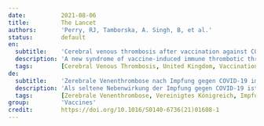 ```yaml
---
date:          2021-08-06
title:         The Lancet
authors:       'Perry, RJ, Tamborska, A. Singh, B, et al.'
status:        default
en:
  subtitle:    'Cerebral venous thrombosis after vaccination against COVID-19 in the UK: a multicentre cohort study'
  description: 'A new syndrome of vaccine-induced immune thrombotic thrombocytopenia (VITT) has emerged as a rare side-effect of vaccination against COVID-19. Cerebral venous thrombosis is the most common manifestation of this syndrome but, to our knowledge, has not previously been described in detail. We aimed to document the features of post-vaccination cerebral venous thrombosis with and without VITT and to assess whether VITT is associated with poorer outcomes. For this multicentre cohort study, clinicians were asked to submit all cases in which COVID-19 vaccination preceded the onset of cerebral venous thrombosis, regardless of the type of vaccine, interval between vaccine and onset of cerebral venous thrombosis symptoms, or blood test results. We collected clinical characteristics, laboratory results (including the results of tests for anti-platelet factor 4 antibodies where available), and radiological features at hospital admission of patients with cerebral venous thrombosis after vaccination against COVID-19, with no exclusion criteria. We defined cerebral venous thrombosis cases as VITT-associated if the lowest platelet count recorded during admission was below 150 × 109 per L and, if the D-dimer was measured, the highest value recorded was greater than 2000 μg/L. We compared the VITT and non-VITT groups for the proportion of patients who had died or were dependent on others to help them with their activities of daily living (modified Rankin score 3–6) at the end of hospital admission (the primary outcome of the study). The VITT group were also compared with a large cohort of patients with cerebral venous thrombosis described in the International Study on Cerebral Vein and Dural Sinus Thrombosis. Between April 1 and May 20, 2021, we received data on 99 patients from collaborators in 43 hospitals across the UK. Four patients were excluded because they did not have definitive evidence of cerebral venous thrombosis on imaging. Of the remaining 95 patients, 70 had VITT and 25 did not. The median age of the VITT group (47 years, IQR 32–55) was lower than in the non-VITT group (57 years; 41–62). Patients with VITT-associated cerebral venous thrombosis had more intracranial veins thrombosed (median three, IQR 2–4) than non-VITT patients (two, 2–3) and more frequently had extracranial thrombosis (31 [44%] of 70 patients) compared with non-VITT patients (one [4%] of 25 patients). The primary outcome of death or dependency occurred more frequently in patients with VITT-associated cerebral venous thrombosis (33 [47%] of 70 patients) compared with the non-VITT control group (four [16%] of 25 patients). This adverse outcome was less frequent in patients with VITT who received non-heparin anticoagulants (18 [36%] of 50 patients) compared with those who did not (15 [75%] of 20 patients), and in those who received intravenous immunoglobulin (22 [40%] of 55 patients) compared with those who did not (11 [73%] of 15 patients). Cerebral venous thrombosis is more severe in the context of VITT. Non-heparin anticoagulants and immunoglobulin treatment might improve outcomes of VITT-associated cerebral venous thrombosis. Since existing criteria excluded some patients with otherwise typical VITT-associated cerebral venous thrombosis, we propose new diagnostic criteria that are more appropriate.'
  tags:        [Cerebral Venous Thrombosis, United Kingdom, Vaccination]
de:
  subtitle:    'Zerebrale Venenthrombose nach Impfung gegen COVID-19 im Vereinigten Königreich: eine multizentrische Kohortenstudie'
  description: 'Als seltene Nebenwirkung der Impfung gegen COVID-19 ist ein neues Syndrom der impfstoffinduzierten thrombotischen Immunthrombozytopenie (VITT) aufgetreten. Die zerebrale Venenthrombose ist die häufigste Manifestation dieses Syndroms, wurde aber unseres Wissens bisher noch nicht im Detail beschrieben. Unser Ziel war, die Merkmale der zerebralen Venenthrombose nach der Impfung mit und ohne VITT zu dokumentieren und festzustellen, ob die VITT mit schlechteren Ergebnissen verbunden ist. Für diese multizentrische Kohortenstudie wurden Kliniker gebeten, alle Fälle zu melden, in denen die COVID-19-Impfung dem Auftreten einer zerebralen Venenthrombose vorausging, unabhängig von der Art des Impfstoffs, dem Intervall zwischen der Impfung und dem Auftreten der Symptome der zerebralen Venenthrombose oder den Ergebnissen von Bluttests. Wir erfassten klinische Merkmale, Laborergebnisse (einschließlich der Ergebnisse von Tests auf Anti-Thrombozyten-Faktor-4-Antikörper, sofern verfügbar) und radiologische Merkmale bei der Krankenhausaufnahme von Patienten mit zerebraler Venenthrombose nach der Impfung gegen COVID-19, wobei keine Ausschlusskriterien galten. Wir definierten Fälle von zerebraler Venenthrombose als VITT-assoziiert, wenn die niedrigste bei der Aufnahme gemessene Thrombozytenzahl unter 150 × 109 pro L lag und, falls das D-Dimer gemessen wurde, der höchste gemessene Wert größer als 2000 μg/L war. Wir verglichen die VITT- und die Nicht-VITT-Gruppe hinsichtlich des Anteils der Patienten, die am Ende der Krankenhausaufnahme verstorben oder bei den Aktivitäten des täglichen Lebens auf die Hilfe anderer angewiesen waren (modifizierter Rankin-Score 3-6) (das primäre Ergebnis der Studie). Die VITT-Gruppe wurde auch mit einer großen Kohorte von Patienten mit zerebraler Venenthrombose verglichen, die in der International Study on Cerebral Vein and Dural Sinus Thrombosis beschrieben wurde. Zwischen dem 1. April und dem 20. Mai 2021 erhielten wir die Daten von 99 Patienten von Mitarbeitern aus 43 Krankenhäusern im Vereinigten Königreich. Vier Patienten wurden ausgeschlossen, weil sie in der Bildgebung keinen definitiven Hinweis auf eine Hirnvenenthrombose hatten. Von den verbleibenden 95 Patienten hatten 70 eine VITT und 25 nicht. Das mediane Alter der VITT-Gruppe (47 Jahre, IQR 32-55) war niedriger als das der Nicht-VITT-Gruppe (57 Jahre; 41-62). Bei Patienten mit VITT-assoziierter zerebraler Venenthrombose waren mehr intrakranielle Venen thrombosiert (Median drei, IQR 2-4) als bei Nicht-VITT-Patienten (zwei, 2-3), und es kam häufiger zu extrakraniellen Thrombosen (31 [44 %] von 70 Patienten) als bei Nicht-VITT-Patienten (einer [4 %] von 25 Patienten). Der primäre Endpunkt Tod oder Pflegebedürftigkeit trat bei Patienten mit VITT-assoziierter zerebraler Venenthrombose häufiger auf (33 [47 %] von 70 Patienten) als bei der Kontrollgruppe ohne VITT (vier [16 %] von 25 Patienten). Bei Patienten mit VITT, die Nicht-Heparin-Antikoagulanzien erhielten (18 [36 %] von 50 Patienten), traten diese unerwünschten Folgen seltener auf als bei Patienten, die keine Antikoagulanzien erhielten (15 [75 %] von 20 Patienten), und bei Patienten, die intravenöses Immunglobulin erhielten (22 [40 %] von 55 Patienten), als bei Patienten, die kein Immunglobulin erhielten (11 [73 %] von 15 Patienten). Die zerebrale Venenthrombose ist im Zusammenhang mit der VITT schwerer. Eine Behandlung mit Nicht-Heparin-Antikoagulanzien und Immunglobulinen könnte die Ergebnisse von VITT-assoziierten zerebralen Venenthrombosen verbessern. Da die bestehenden Kriterien einige Patienten mit ansonsten typischer VITT-assoziierter zerebraler Venenthrombose ausschlossen, schlagen wir neue Diagnosekriterien vor, die besser geeignet sind.' 
  tags:        [Zerebrale Venenthrombose, Vereinigtes Königreich, Impfung]
group:         'Vaccines'
credit:        https://doi.org/10.1016/S0140-6736(21)01608-1
---
```

